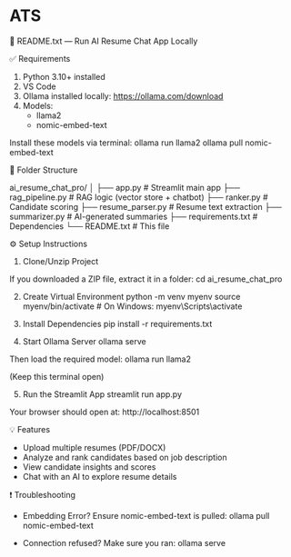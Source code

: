 # ATS


📄 README.txt — Run AI Resume Chat App Locally

✅ Requirements

1. Python 3.10+ installed
2. VS Code
3. Ollama installed locally: https://ollama.com/download
4. Models:
   - llama2
   - nomic-embed-text

Install these models via terminal:
    ollama run llama2
    ollama pull nomic-embed-text

📁 Folder Structure

ai_resume_chat_pro/
│
├── app.py                   # Streamlit main app
├── rag_pipeline.py          # RAG logic (vector store + chatbot)
├── ranker.py                # Candidate scoring
├── resume_parser.py         # Resume text extraction
├── summarizer.py            # AI-generated summaries
├── requirements.txt         # Dependencies
└── README.txt               # This file

⚙️ Setup Instructions

1. Clone/Unzip Project

If you downloaded a ZIP file, extract it in a folder:
    cd ai_resume_chat_pro

2. Create Virtual Environment
    python -m venv myenv
    source myenv/bin/activate     # On Windows: myenv\Scripts\activate

3. Install Dependencies
    pip install -r requirements.txt

4. Start Ollama Server
    ollama serve

Then load the required model:
    ollama run llama2

(Keep this terminal open)

5. Run the Streamlit App
    streamlit run app.py

Your browser should open at:
    http://localhost:8501

💡 Features

- Upload multiple resumes (PDF/DOCX)
- Analyze and rank candidates based on job description
- View candidate insights and scores
- Chat with an AI to explore resume details

❗ Troubleshooting

- Embedding Error?
    Ensure nomic-embed-text is pulled:
        ollama pull nomic-embed-text

- Connection refused?
    Make sure you ran:
        ollama serve

